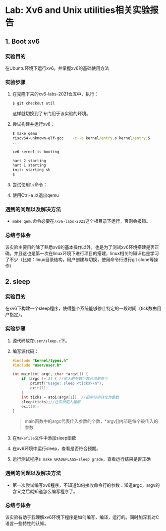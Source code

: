 # Lab: Xv6 and Unix utilities相关实验报告

## 1. Boot xv6

### 实验目的

在Ubuntu环境下运行xv6。并掌握xv6的基础使用方法

### 实验步骤

1. 在克隆下来的xv6-labs-2021仓库中，执行：

   ```cmd
   $ git checkout util
   ```

   这样就切换到了专门用于该实验的环境。

1. 尝试构建并运行xv6：

   ```cmd
   $ make qemu
   riscv64-unknown-elf-gcc    -c -o kernel/entry.o kernel/entry.S
   ...
   
   xv6 kernel is booting
   
   hart 2 starting
   hart 1 starting
   init: starting sh
   $ 
   ```

1. 尝试使用`ls`命令：

1. 使用Ctrl-a 以退出qemu

### 遇到的问题以及解决方法

- `make qemu`命令必要在`/xv6-labs-2021`这个根目录下运行，否则会报错。

### 总结与体会

该实验主要目的除了熟悉xv6的基本操作以外，也是为了测试xv6环境搭建是否正确。并且这也是第一次在linux环境下进行项目的搭建，linux相关的知识也是学习了不少（比如：linux目录结构，用户创建与切换，使用命令行进行git clone等操作）

## 2. sleep

### 实验目的

在xv6下构建一个sleep程序，使得整个系统能够停止特定的一段时间（tick数由用户指定）。

### 实验步骤

1. 源代码放在`user/sleep.c`下。

1. 编写源代码：

   ```c
   #include "kernel/types.h"
   #include "user/user.h"
   
   int main(int argc, char *argv[]) {
       if (argc != 2) { //传入的参数个数必须是两个
           printf("Usage: sleep <ticks>\n");
           exit(1);
       }
       int ticks = atoi(argv[1]); //把字符串转化为整数
       sleep(ticks);//让系统陷入睡眠
       exit(0);
   }
   
   ```

   > main函数中的argc代表传入参数的个数，*argv[]内部是每个被传入的参数

1. 在`Makefile`文件中添加sleep函数

1. 在xv6环境中运行sleep，查看是否符合预期。

1. 运行测试程序`$ make GRADEFLAGS=sleep grade`，查看运行结果是否正确

### 遇到的问题以及解决方法

- 第一次尝试编写xv6程序，不知道如何接收命令行的参数：知道argc，argv的含义之后就知道怎么编写程序了。

### 总结与体会

该实验有助于我理解xv6环境下程序是如何编写，编译，运行的。同时加深我对C语言一些特性的认知。

